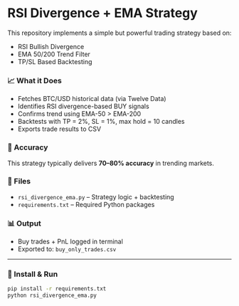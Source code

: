 # RSI Divergence + EMA Strategy

This repository implements a simple but powerful trading strategy based on:
- RSI Bullish Divergence
- EMA 50/200 Trend Filter
- TP/SL Based Backtesting

### 📈 What it Does
- Fetches BTC/USD historical data (via Twelve Data)
- Identifies RSI divergence-based BUY signals
- Confirms trend using EMA-50 > EMA-200
- Backtests with TP = 2%, SL = 1%, max hold = 10 candles
- Exports trade results to CSV

### 🧠 Accuracy
This strategy typically delivers **70–80% accuracy** in trending markets.

### 📂 Files
- `rsi_divergence_ema.py` – Strategy logic + backtesting
- `requirements.txt` – Required Python packages

### 📊 Output
- Buy trades + PnL logged in terminal
- Exported to: `buy_only_trades.csv`

---

### 🔧 Install & Run
```bash
pip install -r requirements.txt
python rsi_divergence_ema.py
